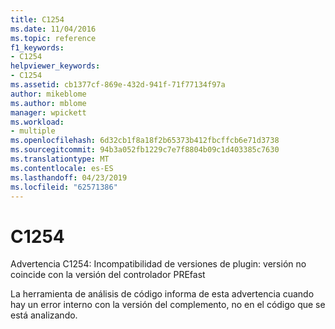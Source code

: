```yaml
---
title: C1254
ms.date: 11/04/2016
ms.topic: reference
f1_keywords:
- C1254
helpviewer_keywords:
- C1254
ms.assetid: cb1377cf-869e-432d-941f-71f77134f97a
author: mikeblome
ms.author: mblome
manager: wpickett
ms.workload:
- multiple
ms.openlocfilehash: 6d32cb1f8a18f2b65373b412fbcffcb6e71d3738
ms.sourcegitcommit: 94b3a052fb1229c7e7f8804b09c1d403385c7630
ms.translationtype: MT
ms.contentlocale: es-ES
ms.lasthandoff: 04/23/2019
ms.locfileid: "62571386"
---
```

# <a name="c1254"></a>C1254
Advertencia C1254: Incompatibilidad de versiones de plugin: versión no coincide con la versión del controlador PREfast

 La herramienta de análisis de código informa de esta advertencia cuando hay un error interno con la versión del complemento, no en el código que se está analizando.
